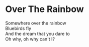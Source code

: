 # Over The Rainbow

Somewhere over the rainbow\
Bluebirds fly\
And the dream that you dare to\
Oh why, oh why can't I?
